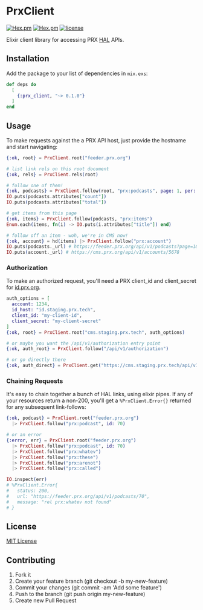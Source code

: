 # PrxClient

[![Hex.pm](https://img.shields.io/hexpm/v/prx_client.svg)](https://hex.pm/packages/prx_client)
[![Hex.pm](https://img.shields.io/hexpm/dw/prx_client.svg)](https://hex.pm/packages/prx_client)
[![license](https://img.shields.io/github/license/mashape/apistatus.svg)](LICENSE)

Elixir client library for accessing PRX [HAL](https://en.wikipedia.org/wiki/Hypertext_Application_Language) APIs.

## Installation

Add the package to your list of dependencies in `mix.exs`:

```elixir
def deps do
  [
    {:prx_client, "~> 0.1.0"}
  ]
end
```

## Usage

To make requests against the a PRX API host, just provide the hostname and
start navigating:

```elixir
{:ok, root} = PrxClient.root("feeder.prx.org")

# list link rels on this root document
{:ok, rels} = PrxClient.rels(root)

# follow one of them!
{:ok, podcasts} = PrxClient.follow(root, "prx:podcasts", page: 1, per: 1)
IO.puts(podcasts.attributes["count"])
IO.puts(podcasts.attributes["total"])

# get items from this page
{:ok, items} = PrxClient.follow(podcasts, "prx:items")
Enum.each(items, fn(i) -> IO.puts(i.attributes["title"]) end)

# follow off an item - woh, we're in CMS now!
{:ok, account} = hd(items) |> PrxClient.follow("prx:account")
IO.puts(podcasts._url) # https://feeder.prx.org/api/v1/podcasts?page=1&per=1
IO.puts(account._url) # https://cms.prx.org/api/v1/accounts/5678
```

### Authorization

To make an authorized request, you'll need a PRX client_id and client_secret
for [id.prx.org](https://github.com/PRX/id.prx.org).

```elixir
auth_options = [
  account: 1234,
  id_host: "id.staging.prx.tech",
  client_id: "my-client-id",
  client_secret: "my-client-secret"
]
{:ok, root} = PrxClient.root("cms.staging.prx.tech", auth_options)

# or maybe you want the /api/v1/authorization entry point
{:ok, auth_root} = PrxClient.follow("/api/v1/authorization")

# or go directly there
{:ok, auth_direct} = PrxClient.get("https://cms.staging.prx.tech/api/v1/authorization", auth_options)
```

### Chaining Requests

It's easy to chain together a bunch of HAL links, using elixir pipes.  If any of
your resources return a non-200, you'll get a `%PrxClient.Error{}` returned for
any subsequent link-follows:

```elixir
{:ok, podcast} = PrxClient.root("feeder.prx.org")
  |> PrxClient.follow("prx:podcast", id: 70)

# or an error
{:error, err} = PrxClient.root("feeder.prx.org")
  |> PrxClient.follow("prx:podcast", id: 70)
  |> PrxClient.follow("prx:whatev")
  |> PrxClient.follow("prx:these")
  |> PrxClient.follow("prx:arenot")
  |> PrxClient.follow("prx:called")

IO.inspect(err)
# %PrxClient.Error{
#   status: 200,
#   url: "https://feeder.prx.org/api/v1/podcasts/70",
#   message: "rel prx:whatev not found"
# }
```

## License

[MIT License](LICENSE)

## Contributing

1. Fork it
2. Create your feature branch (git checkout -b my-new-feature)
3. Commit your changes (git commit -am 'Add some feature')
4. Push to the branch (git push origin my-new-feature)
5. Create new Pull Request
